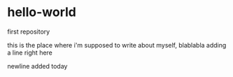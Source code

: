 # hello-world
first repository

this is the place where i'm supposed to write about myself, blablabla
adding a line right here

newline added today
